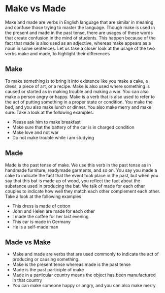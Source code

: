 # Make vs Made

Make and made are verbs in English language that are similar in meaning and confuse those trying to master the language. Though make is used in the present and made in the past tense, there are usages of these words that create confusion in the mind of students. This happen because of the fact that made is also used as an adjective, whereas make appears as a noun in some sentences. Let us take a closer look at the usage of the two verbs make and made, to highlight their differences

## Make

To make something is to bring it into existence like you make a cake, a dress, a piece of art, or a recipe. Make is also used where something is caused or started as in making trouble and making a war. You can also make a person angry or happy. Make is a verb that is also used to refer to the act of putting something in a proper state or condition. You make the bed, and you also make lunch or dinner. You also make merry and make sure. Take a look at the following examples.

* Please ask him to make breakfast
* Make sure that the battery of the car is in charged condition
* Make love and not war
* Do not make trouble while i am studying

## Made

Made is the past tense of make. We use this verb in the past tense as in handmade furniture, readymade garments, and so on. You say you made a cake to indicate the fact that the event took place in the past, but when you say that this bat is made up of wood, you reflect the fact about the substance used in producing the bat. We talk of made for each other couples to indicate how well they match each other complement each other. Take a look at the following examples

* This dress is made of cotton
* John and Helen are made for each other
* I made the coffee for her last evening
* This car is made in Germany
* He is a self-made man

## Made vs Make

* Make and made are verbs that are used commonly to indicate the act of producing or causing something.
* Make is the present tense whereas made is the past tense
* Made is the past participle of make
* Made in a particular country means the object has been manufactured in that country
* You can make someone happy or angry, and you can also make merry

